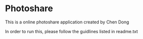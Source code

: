 # Photoshare
This is a online photoshare application created by Chen Dong

In order to run this, please follow the guidlines listed in readme.txt
